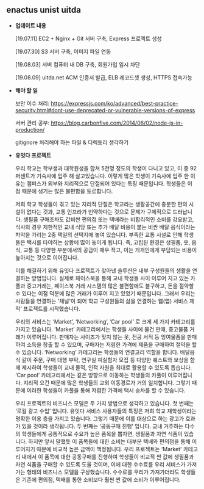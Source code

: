 ## enactus unist uitda





  
- **업데이트 내용**

  \[19.07.11] EC2 + Nginx + Git 서버 구축, Express 프로젝트 생성

  \[19.07.30] S3 서버 구축, 이미지 파일 연동

  \[19.08.03] 서버 컴퓨터 내 DB 구축, 회원가입 임시 차단
  
  \[19.08.09] uitda.net ACM 인증서 발급, ELB 레코드셋 생성, HTTPS 접속가능


- **해야 할 일**

  보안 이슈 처리: https://expressjs.com/ko/advanced/best-practice-security.html#dont-use-deprecated-or-vulnerable-versions-of-express
  
  서버 관리 공부: https://blog.carbonfive.com/2014/06/02/node-js-in-production/
  
  gitignore 처리해야 하는 파일 & 디렉토리 생각하기
 

- **유잇다 프로젝트**

  우리 학교는 학부생과 대학원생을 합쳐 5천명 정도의 학생이 다니고 있고, 이 중 92퍼센트가 기숙사에 입주 해 살고있습니다. 이렇게 많은 학생이 기숙사에 입주 한 이유는 캠퍼스가 외부와 지리적으로 단절되어 있다는 특징 때문입니다. 학생들은 이 점 때문에 생기는 많은 불편함을 토로합니다.

 

  저희 학교 학생들이 겪고 있는 지리적 단절은 학교라는 생활공간에 충분한 편의 시설이 없다는 것과, 교통 인프라가 빈약하다는 것으로 문제가 구체적으로 드러납니다. 생필품 구매조차도 값비싼 편의점 또는 택배라는 비합리적인 소비를 강요받고, 식사의 경우 제한적인 교내 식당 또는 추가 배달 비용이 붙는 비싼 배달 음식이라는 차악을 가리는 2중 택일의 선택지에 놓여 있습니다. 부족한 교통 시설로 인해 학생들은 택시를 타야하는 상황에 많이 놓이게 됩니다. 즉, 고립된 환경은 생필품, 옷, 음식, 교통 등 다양한 부분에서의 공급이 매우 적고, 이는 개개인에게 부담되는 비용이 높아지는 것으로 이어집니다. 

 

  이를 해결하기 위해 유잇다 프로젝트가 찾아낸 솔루션은 내부 구성원들의 생활을 연결하는 방법입니다. 실제로 페이스북을 통해 교내 학생들 사이 이루어 지고 있는 카풀과 중고거래는, 페이스북 거래 시스템의 많은 불편함에도 불구하고, 돈을 절약할 수 있다는 이점 덕분에 많은 거래가 이루어 지고 있었기 때문입니다. 그래서 우리는 사람들을 연결하는 '채널'이 되어 학교 구성원들의 삶을 연결하는 웹(앱) 서비스 제작’ 프로젝트를 시작했습니다.

 

  우리의 서비스는 ‘Market’, ‘Networking’, ’Car pool’ 로 크게 세 가지 카테고리를 가지고 있습니다. ’Market’ 카테고리에서는 학생들 사이에 물건 판매, 중고물품 거래가 이루어집니다. 판매자는 사이즈가 맞지 않는 옷, 전공 서적 등 잉여물품을 판매하여 소득을 창출 할 수 있으며, 구매자는 저렴한 가격에 제품을 구매하여 절약을 할 수 있습니다. ‘Networking’ 카테고리는 학생들의 연결고리 역할을 합니다. 배달음식 같이 주문, 구매 대행 부탁, 연구실 피실험자 모집 등 다양한 퀘스트와 보상을 함께 제시하여 학생들이 교내 물적, 인적 자원을 최대로 활용할 수 있도록 돕습니다. ’Car pool’ 카테고리에서는 같은 방향으로 이동하는 학생들의 카풀이 이루어집니다. 지리적 요건 때문에 많은 학생들의 교외 이동경로가 거의 일치합니다. 그렇기 때문에 이러한 학생들이 카풀을 통해 저렴한 가격에 택시 승차를 할 수 있습니다.

 

 

  우리 프로젝트의 비즈니스 모델은 두 가지 방법으로 생각하고 있습니다. 첫 번째는 ‘로컬 광고 수입’ 입니다. 유잇다 서비스 사용자들의 특징은 저희 학교 재학생이라는 명확한 이용 층을 가지고 있습니다. 그렇기 때문에 이를 대상으로 하는 광고가 효과가 있을 것이라 생각됩니다. 두 번째는 ‘공동구매 진행’ 입니다. 교내 거주하는 다수의 학생들에게 공통적으로 수요가 높은 품목을 뽑자면, 생필품과 자연 식품이 있습니다. 하지만 앞서 말했듯 이 품목들에 대한 소비는 대부분 택배와 편의점을 통해 이루어지기 때문에 비교적 높은 금액이 책정됩니다. 우리 프로젝트는 ‘Market’ 카테고리 내에서 이 품목에 대한 공동구매를 진행하여 학생들이 비교적 싼 값에 생필품과 자연 식품을 구매할 수 있도록 도울 것이며, 이에 대한 수수료를 우리 서비스가 가져가는 형태의 비즈니스 모델을 구상했습니다. 수수료를 우리가 가져가더라도 학생들은 기존에 편의점, 택배를 통한 소비보다 훨씬 싼 값에 소비가 이루어집니다. 
